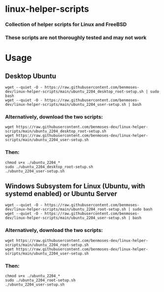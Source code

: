 # linux-helper-scripts
### Collection of helper scripts for Linux and FreeBSD
### These scripts are not thoroughly tested and may not work

# Usage
## Desktop Ubuntu
```
wget --quiet -O - https://raw.githubusercontent.com/benmoses-dev/linux-helper-scripts/main/ubuntu_2204_desktop_root-setup.sh | sudo bash
wget --quiet -O - https://raw.githubusercontent.com/benmoses-dev/linux-helper-scripts/main/ubuntu_2204_user-setup.sh | bash
```
### Alternatively, download the two scripts:
```
wget https://raw.githubusercontent.com/benmoses-dev/linux-helper-scripts/main/ubuntu_2204_desktop_root-setup.sh
wget https://raw.githubusercontent.com/benmoses-dev/linux-helper-scripts/main/ubuntu_2204_user-setup.sh
```
### Then:
```
chmod u+x ./ubuntu_2204_*
sudo ./ubuntu_2204_desktop_root-setup.sh
./ubuntu_2204_user-setup.sh
```
## Windows Subsystem for Linux (Ubuntu, with systemd enabled) or Ubuntu Server
```
wget --quiet -O - https://raw.githubusercontent.com/benmoses-dev/linux-helper-scripts/main/ubuntu_2204_root-setup.sh | sudo bash
wget --quiet -O - https://raw.githubusercontent.com/benmoses-dev/linux-helper-scripts/main/ubuntu_2204_user-setup.sh | bash
```
### Alternatively, download the two scripts:
```
wget https://raw.githubusercontent.com/benmoses-dev/linux-helper-scripts/main/ubuntu_2204_root-setup.sh
wget https://raw.githubusercontent.com/benmoses-dev/linux-helper-scripts/main/ubuntu_2204_user-setup.sh
```
### Then:
```
chmod u+x ./ubuntu_2204_*
sudo ./ubuntu_2204_root-setup.sh
./ubuntu_2204_user-setup.sh
```
